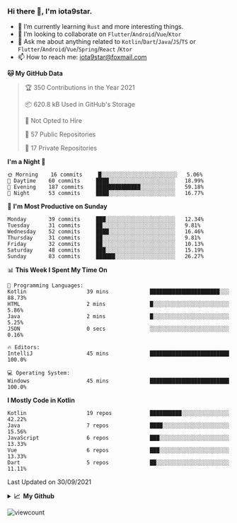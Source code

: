 ### Hi there 👋, I'm iota9star.

- 🌱 I’m currently learning `Rust` and more interesting things.
- 👯 I’m looking to collaborate on `Flutter`/`Android`/`Vue`/`Ktor`
- 💬 Ask me about anything related to `Kotlin`/`Dart`/`Java`/`JS`/`TS` or `Flutter`/`Android`/`Vue`/`Spring`/`React`
  /`Ktor`
- 📫 How to reach me: [iota9star@foxmail.com](iota9star@foxmail.com)



<!--START_SECTION:waka-->
**🐱 My GitHub Data** 

> 🏆 350 Contributions in the Year 2021
 > 
> 📦 620.8 kB Used in GitHub's Storage 
 > 
> 🚫 Not Opted to Hire
 > 
> 📜 57 Public Repositories 
 > 
> 🔑 17 Private Repositories  
 > 
**I'm a Night 🦉** 

```text
🌞 Morning    16 commits     █░░░░░░░░░░░░░░░░░░░░░░░░   5.06% 
🌆 Daytime    60 commits     ████░░░░░░░░░░░░░░░░░░░░░   18.99% 
🌃 Evening    187 commits    ██████████████░░░░░░░░░░░   59.18% 
🌙 Night      53 commits     ████░░░░░░░░░░░░░░░░░░░░░   16.77%

```
📅 **I'm Most Productive on Sunday** 

```text
Monday       39 commits     ███░░░░░░░░░░░░░░░░░░░░░░   12.34% 
Tuesday      31 commits     ██░░░░░░░░░░░░░░░░░░░░░░░   9.81% 
Wednesday    52 commits     ████░░░░░░░░░░░░░░░░░░░░░   16.46% 
Thursday     31 commits     ██░░░░░░░░░░░░░░░░░░░░░░░   9.81% 
Friday       32 commits     ██░░░░░░░░░░░░░░░░░░░░░░░   10.13% 
Saturday     48 commits     ███░░░░░░░░░░░░░░░░░░░░░░   15.19% 
Sunday       83 commits     ██████░░░░░░░░░░░░░░░░░░░   26.27%

```


📊 **This Week I Spent My Time On** 

```text
💬 Programming Languages: 
Kotlin                   39 mins             ██████████████████████░░░   88.73% 
HTML                     2 mins              █░░░░░░░░░░░░░░░░░░░░░░░░   5.86% 
Java                     2 mins              █░░░░░░░░░░░░░░░░░░░░░░░░   5.25% 
JSON                     0 secs              ░░░░░░░░░░░░░░░░░░░░░░░░░   0.16%

🔥 Editors: 
IntelliJ                 45 mins             █████████████████████████   100.0%

💻 Operating System: 
Windows                  45 mins             █████████████████████████   100.0%

```

**I Mostly Code in Kotlin** 

```text
Kotlin                   19 repos            ██████████░░░░░░░░░░░░░░░   42.22% 
Java                     7 repos             ████░░░░░░░░░░░░░░░░░░░░░   15.56% 
JavaScript               6 repos             ███░░░░░░░░░░░░░░░░░░░░░░   13.33% 
Vue                      6 repos             ███░░░░░░░░░░░░░░░░░░░░░░   13.33% 
Dart                     5 repos             ██░░░░░░░░░░░░░░░░░░░░░░░   11.11%

```



 Last Updated on 30/09/2021
<!--END_SECTION:waka-->

<details>
  <summary><b>📈&nbsp;&nbsp;My Github</b></summary>
  <br>
  <img src='https://github-profile-trophy.vercel.app/?username=iota9star'>
  <img src='https://bad-apple-github-readme.vercel.app/api?show_bg=1&username=iota9star&hide_title=true'>
  <img src='http://cr-skills-chart-widget.azurewebsites.net/api/api?username=iota9star'>
</details>


![viewcount](https://count.getloli.com/get/@iota9star?theme=rule34)
